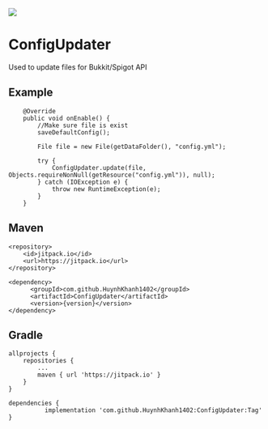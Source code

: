 [![](https://jitpack.io/v/HuynhKhanh1402/ConfigUpdater.svg)](https://jitpack.io/#HuynhKhanh1402/ConfigUpdater)
# ConfigUpdater
Used to update files for Bukkit/Spigot API
## Example
```
    @Override
    public void onEnable() {
        //Make sure file is exist
        saveDefaultConfig();

        File file = new File(getDataFolder(), "config.yml");

        try {
            ConfigUpdater.update(file, Objects.requireNonNull(getResource("config.yml")), null);
        } catch (IOException e) {
            throw new RuntimeException(e);
        }
    }
```
## Maven
```
<repository>
    <id>jitpack.io</id>
    <url>https://jitpack.io</url>
</repository>
```

```
<dependency>
	  <groupId>com.github.HuynhKhanh1402</groupId>
	  <artifactId>ConfigUpdater</artifactId>
	  <version>{version}</version>
</dependency>
```
## Gradle
```
allprojects {
	repositories {
		...
		maven { url 'https://jitpack.io' }
	}
}
```

```
dependencies {
	      implementation 'com.github.HuynhKhanh1402:ConfigUpdater:Tag'
}
```  
